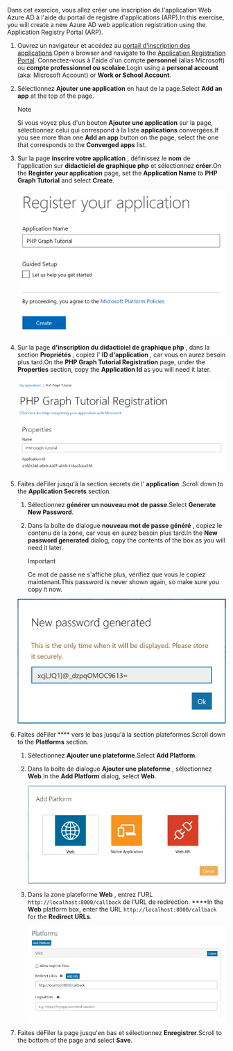 <!-- markdownlint-disable MD002 MD041 -->

<span data-ttu-id="4bf13-101">Dans cet exercice, vous allez créer une inscription de l'application Web Azure AD à l'aide du portail de registre d'applications (ARP).</span><span class="sxs-lookup"><span data-stu-id="4bf13-101">In this exercise, you will create a new Azure AD web application registration using the Application Registry Portal (ARP).</span></span>

1. <span data-ttu-id="4bf13-102">Ouvrez un navigateur et accédez au [portail d'inscription des applications](https://apps.dev.microsoft.com).</span><span class="sxs-lookup"><span data-stu-id="4bf13-102">Open a browser and navigate to the [Application Registration Portal](https://apps.dev.microsoft.com).</span></span> <span data-ttu-id="4bf13-103">Connectez-vous à l'aide d'un compte **personnel** (alias Microsoft) ou **compte professionnel ou scolaire**.</span><span class="sxs-lookup"><span data-stu-id="4bf13-103">Login using a **personal account** (aka: Microsoft Account) or **Work or School Account**.</span></span>

1. <span data-ttu-id="4bf13-104">Sélectionnez **Ajouter une application** en haut de la page.</span><span class="sxs-lookup"><span data-stu-id="4bf13-104">Select **Add an app** at the top of the page.</span></span>

    > [!NOTE]
    > <span data-ttu-id="4bf13-105">Si vous voyez plus d'un bouton **Ajouter une application** sur la page, sélectionnez celui qui correspond à la liste **applications** convergées.</span><span class="sxs-lookup"><span data-stu-id="4bf13-105">If you see more than one **Add an app** button on the page, select the one that corresponds to the **Converged apps** list.</span></span>

1. <span data-ttu-id="4bf13-106">Sur la page **inscrire votre application** , définissez le **nom** de l'application sur **didacticiel de graphique php** et sélectionnez **créer**.</span><span class="sxs-lookup"><span data-stu-id="4bf13-106">On the **Register your application** page, set the **Application Name** to **PHP Graph Tutorial** and select **Create**.</span></span>

    ![Capture d'écran de la création d'une nouvelle application dans le site Web du portail d'inscription des applications](./images/arp-create-app-01.png)

1. <span data-ttu-id="4bf13-108">Sur la page **d'inscription du didacticiel de graphique php** , dans la section **Propriétés** , copiez l' **ID d'application** , car vous en aurez besoin plus tard.</span><span class="sxs-lookup"><span data-stu-id="4bf13-108">On the **PHP Graph Tutorial Registration** page, under the **Properties** section, copy the **Application Id** as you will need it later.</span></span>

    ![Capture d'écran de l'ID de l'application nouvellement créée](./images/arp-create-app-02.png)

1. <span data-ttu-id="4bf13-110">Faites déFiler jusqu'à la section secrets de l' **application** .</span><span class="sxs-lookup"><span data-stu-id="4bf13-110">Scroll down to the **Application Secrets** section.</span></span>

    1. <span data-ttu-id="4bf13-111">Sélectionnez **générer un nouveau mot de passe**.</span><span class="sxs-lookup"><span data-stu-id="4bf13-111">Select **Generate New Password**.</span></span>
    1. <span data-ttu-id="4bf13-112">Dans la boîte de dialogue **nouveau mot de passe généré** , copiez le contenu de la zone, car vous en aurez besoin plus tard.</span><span class="sxs-lookup"><span data-stu-id="4bf13-112">In the **New password generated** dialog, copy the contents of the box as you will need it later.</span></span>

        > [!IMPORTANT]
        > <span data-ttu-id="4bf13-113">Ce mot de passe ne s'affiche plus, vérifiez que vous le copiez maintenant.</span><span class="sxs-lookup"><span data-stu-id="4bf13-113">This password is never shown again, so make sure you copy it now.</span></span>

    ![Capture d'écran du mot de passe d'une application nouvellement créée](./images/arp-create-app-03.png)

1. <span data-ttu-id="4bf13-115">Faites déFiler \*\*\*\* vers le bas jusqu'à la section plateformes.</span><span class="sxs-lookup"><span data-stu-id="4bf13-115">Scroll down to the **Platforms** section.</span></span>

    1. <span data-ttu-id="4bf13-116">Sélectionnez **Ajouter une plateforme**.</span><span class="sxs-lookup"><span data-stu-id="4bf13-116">Select **Add Platform**.</span></span>
    1. <span data-ttu-id="4bf13-117">Dans la boîte de dialogue **Ajouter une plateforme** , sélectionnez **Web**.</span><span class="sxs-lookup"><span data-stu-id="4bf13-117">In the **Add Platform** dialog, select **Web**.</span></span>

        ![Capture d'écran création d'une plateforme pour l'application](./images/arp-create-app-04.png)

    1. <span data-ttu-id="4bf13-119">Dans la zone plateforme **Web** , entrez l'URL `http://localhost:8000/callback` de l'URL de redirection. \*\*\*\*</span><span class="sxs-lookup"><span data-stu-id="4bf13-119">In the **Web** platform box, enter the URL `http://localhost:8000/callback` for the **Redirect URLs**.</span></span>

        ![Capture d'écran de la plateforme Web récemment ajoutée pour l'application](./images/arp-create-app-05.png)

1. <span data-ttu-id="4bf13-121">Faites déFiler la page jusqu'en bas et sélectionnez **Enregistrer**.</span><span class="sxs-lookup"><span data-stu-id="4bf13-121">Scroll to the bottom of the page and select **Save**.</span></span>